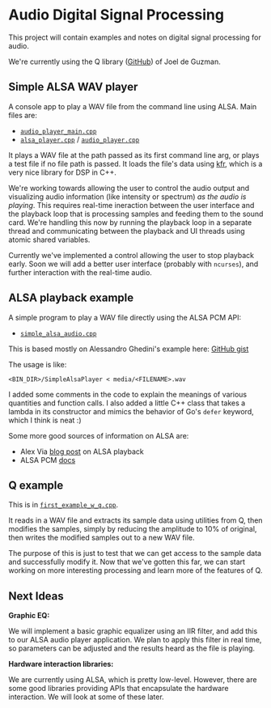 # Audio Digital Signal Processing

This project will contain examples and notes on
digital signal processing for audio.

We're currently using the Q library
([GitHub](https://github.com/seansovine/audio_dsp))
of Joel de Guzman.


## Simple ALSA WAV player

A console app to play a WAV file from the command line using ALSA. Main files are:

+ [`audio_player_main.cpp`](src/audio_player/audio_player_main.cpp)
+ [`alsa_player.cpp`](src/audio_player/lib/alsa_player.h) / [`audio_player.cpp`](src/audio_player/lib/audio_player.h)

It plays a WAV file at the path passed as its first command line arg, or
plays a test file if no file path is passed. It loads the file's data using
[kfr](https://github.com/kfrlib/kfr), which is a very nice library for DSP in C++.

We're working towards allowing the user to control the audio output and visualizing
audio information (like intensity or spectrum) *as the audio is playing*. This requires
real-time ineraction between the user interface and the playback loop that is
processing samples and feeding them to the sound card. We're handling this now by
running the playback loop in a separate thread and communicating between
the playback and UI threads using atomic shared variables.

Currently we've implemented a control allowing the user to stop playback early.
Soon we will add a better user interface (probably with `ncurses`),
and further interaction with the real-time audio.

## ALSA playback example

A simple program to play a WAV file directly using the ALSA PCM API:

+ [`simple_alsa_audio.cpp`](src/examples/simple_alsa_audio.cpp)

This is based mostly on Alessandro Ghedini's example here:
[GitHub gist](https://gist.github.com/ghedo/963382/815c98d1ba0eda1b486eb9d80d9a91a81d995283)

The usage is like:

```shell
<BIN_DIR>/SimpleAlsaPlayer < media/<FILENAME>.wav
```

I added some comments in the code to explain the meanings
of various quantities and function calls. I also added a little
C++ class that takes a lambda in its constructor and mimics
the behavior of Go's `defer` keyword, which I think is neat :)

Some more good sources of information on ALSA are:

+ Alex Via [blog post](https://alexvia.com/post/003_alsa_playback/) on ALSA playback
+ ALSA PCM [docs](https://www.alsa-project.org/alsa-doc/alsa-lib/pcm.html)

## Q example

This is in [`first_example_w_q.cpp`](src/examples/first_example_w_q.cpp).

It reads in a WAV file and extracts its sample data
using utilities from Q, then modifies the samples, simply
by reducing the amplitude to 10% of original, then writes
the modified samples out to a new WAV file.

The purpose of this is just to test that we can get access
to the sample data and successfully modify it. Now that
we've gotten this far, we can start working on more interesting
processing and learn more of the features of Q.

## Next Ideas

**Graphic EQ:**

We will implement a basic graphic equalizer using
an IIR filter, and add this to our ALSA audio player application.
We plan to apply this filter in real time,
so parameters can be adjusted and the results heard as the file is playing.

**Hardware interaction libraries:**

We are currently using ALSA, which is pretty low-level. However, there are
some good libraries providing APIs that encapsulate the hardware interaction.
We will look at some of these later.
